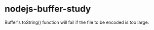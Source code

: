 # nodejs-buffer-study
Buffer's toString() function will fail if the file to be encoded is too large.
